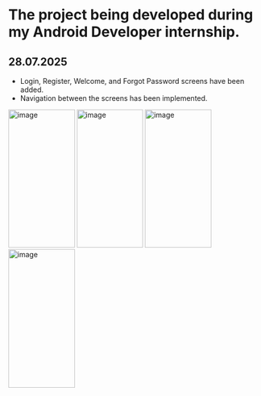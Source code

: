 # The project being developed during my Android Developer internship.

## 28.07.2025
- Login, Register, Welcome, and Forgot Password screens have been added.
- Navigation between the screens has been implemented.
<img width="131.66" height="274.33" alt="image" src="https://github.com/user-attachments/assets/0667a6a8-92bc-47aa-9f7a-55220bc5a4d6" />
<img width="131.66" height="274.33" alt="image" src="https://github.com/user-attachments/assets/1bd9ef41-a72d-4c89-8437-d318c3e5886c" />
<img width="131.66" height="274.33" alt="image" src="https://github.com/user-attachments/assets/28407049-988b-49e2-97cb-68dd84c422b2" />
<img width="131.66" height="274.33" alt="image" src="https://github.com/user-attachments/assets/0d5ceb14-c105-4d40-91c5-3482533ed69f" />



